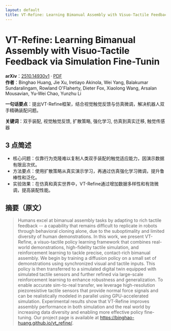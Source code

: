 ```yaml
---
layout: default
title: VT-Refine: Learning Bimanual Assembly with Visuo-Tactile Feedback via Simulation Fine-Tunin
---
```


# VT-Refine: Learning Bimanual Assembly with Visuo-Tactile Feedback via Simulation Fine-Tunin
**arXiv**：[2510.14930v1](https://arxiv.org/abs/2510.14930) · [PDF](https://arxiv.org/pdf/2510.14930.pdf)  
**作者**：Binghao Huang, Jie Xu, Iretiayo Akinola, Wei Yang, Balakumar Sundaralingam, Rowland O'Flaherty, Dieter Fox, Xiaolong Wang, Arsalan Mousavian, Yu-Wei Chao, Yunzhu Li  

**一句话要点**：提出VT-Refine框架，结合视觉触觉反馈与仿真微调，解决机器人双手精确装配问题。

**关键词**：双手装配, 视觉触觉反馈, 扩散策略, 强化学习, 仿真到真实迁移, 触觉传感器

## 3 点简述
- 核心问题：仅靠行为克隆难以复制人类双手装配的触觉适应能力，因演示数据有限且次优。
- 方法要点：使用扩散策略从真实演示学习，再通过仿真强化学习微调，提升鲁棒性和泛化。
- 实验效果：在仿真和真实世界中，VT-Refine通过增加数据多样性和有效微调，提高装配性能。

## 摘要（原文）

> Humans excel at bimanual assembly tasks by adapting to rich tactile feedback
> -- a capability that remains difficult to replicate in robots through
> behavioral cloning alone, due to the suboptimality and limited diversity of
> human demonstrations. In this work, we present VT-Refine, a visuo-tactile
> policy learning framework that combines real-world demonstrations,
> high-fidelity tactile simulation, and reinforcement learning to tackle precise,
> contact-rich bimanual assembly. We begin by training a diffusion policy on a
> small set of demonstrations using synchronized visual and tactile inputs. This
> policy is then transferred to a simulated digital twin equipped with simulated
> tactile sensors and further refined via large-scale reinforcement learning to
> enhance robustness and generalization. To enable accurate sim-to-real transfer,
> we leverage high-resolution piezoresistive tactile sensors that provide normal
> force signals and can be realistically modeled in parallel using
> GPU-accelerated simulation. Experimental results show that VT-Refine improves
> assembly performance in both simulation and the real world by increasing data
> diversity and enabling more effective policy fine-tuning. Our project page is
> available at https://binghao-huang.github.io/vt_refine/.

